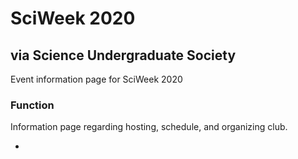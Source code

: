 # SciWeek 2020
## via Science Undergraduate Society

Event information page for SciWeek 2020

### Function

Information page regarding hosting, schedule, and organizing club.

*